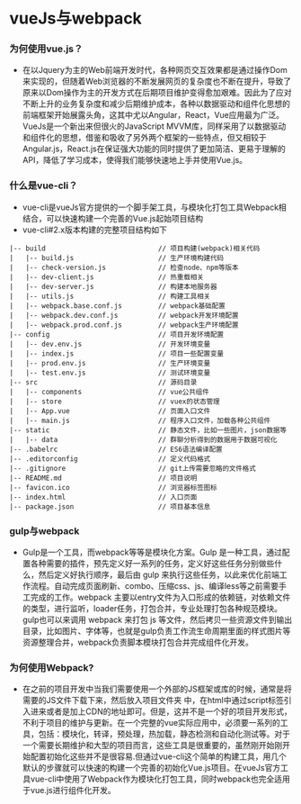 
# vueJs与webpack
### 为何使用vue.js？
- 在以Jquery为主的Web前端开发时代，各种网页交互效果都是通过操作Dom来实现的，但随着Web浏览器的不断发展网页的复杂度也不断在提升，导致了原来以Dom操作为主的开发方式在后期项目维护变得愈加艰难。因此为了应对不断上升的业务复杂度和减少后期维护成本，各种以数据驱动和组件化思想的前端框架开始展露头角，这其中尤以Angular，React，Vue应用最为广泛。VueJs是一个新出来但很火的JavaScript MVVM库，同样采用了以数据驱动和组件化的思想，借鉴和吸收了另外两个框架的一些特点，但又相较于Angular.js，React.js在保证强大功能的同时提供了更加简洁、更易于理解的API，降低了学习成本，使得我们能够快速地上手并使用Vue.js。

### 什么是vue-cli？
- vue-cli是vueJs官方提供的一个脚手架工具，与模块化打包工具Webpack相结合，可以快速构建一个完善的Vue.js起始项目结构
- vue-cli#2.x版本构建的完整项目结构如下
```
|-- build                            // 项目构建(webpack)相关代码
|   |-- build.js                     // 生产环境构建代码
|   |-- check-version.js             // 检查node、npm等版本
|   |-- dev-client.js                // 热重载相关
|   |-- dev-server.js                // 构建本地服务器
|   |-- utils.js                     // 构建工具相关
|   |-- webpack.base.conf.js         // webpack基础配置
|   |-- webpack.dev.conf.js          // webpack开发环境配置
|   |-- webpack.prod.conf.js         // webpack生产环境配置
|-- config                           // 项目开发环境配置
|   |-- dev.env.js                   // 开发环境变量
|   |-- index.js                     // 项目一些配置变量
|   |-- prod.env.js                  // 生产环境变量
|   |-- test.env.js                  // 测试环境变量
|-- src                              // 源码目录
|   |-- components                   // vue公共组件
|   |-- store                        // vuex的状态管理
|   |-- App.vue                      // 页面入口文件
|   |-- main.js                      // 程序入口文件，加载各种公共组件
|-- static                           // 静态文件，比如一些图片，json数据等
|   |-- data                         // 群聊分析得到的数据用于数据可视化
|-- .babelrc                         // ES6语法编译配置
|-- .editorconfig                    // 定义代码格式
|-- .gitignore                       // git上传需要忽略的文件格式
|-- README.md                        // 项目说明
|-- favicon.ico                      // 浏览器标签图标
|-- index.html                       // 入口页面
|-- package.json                     // 项目基本信息
```
### gulp与webpack
- Gulp是一个工具，而webpack等等是模块化方案。Gulp 是一种工具，通过配置各种需要的插件，预先定义好一系列的任务，定义好这些任务分别做些什么，然后定义好执行顺序，最后由 gulp 来执行这些任务，以此来优化前端工作流程。自动完成页面刷新、combo、压缩css、js、编译less等之前需要手工完成的工作。webpack 主要以entry文件为入口形成的依赖链，对依赖文件的类型，进行监听，loader任务，打包合并，专业处理打包各种规范模块。gulp也可以来调用 webpack 来打包 js 等文件，然后拷贝一些资源文件到输出目录，比如图片、字体等，也就是gulp负责工作流生命周期里面的样式图片等资源整理合并，webpack负责脚本模块打包合并完成组件化开发。
### 为何使用Webpack?
- 在之前的项目开发中当我们需要使用一个外部的JS框架或库的时候，通常是将需要的JS文件下载下来，然后放入项目文件夹 中，在html中通过script标签引入进来或者是加上CDN的地址即可。但是，这并不是一个好的项目开发形式，不利于项目的维护与更新。在一个完整的vue实际应用中，必须要一系列的工具，包括：模块化，转译，预处理，热加载，静态检测和自动化测试等。对于一个需要长期维护和大型的项目而言，这些工具是很重要的，虽然刚开始刚开始配置初始化这些并不是很容易.但通过vue-cli这个简单的构建工具，用几个默认的步骤就可以快速的构建一个完善的初始化Vue.js项目。在vueJs官方工具vue-cli中使用了Webpack作为模块化打包工具，同时webpack也完全适用于vue.js进行组件化开发。
